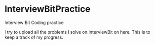 # InterviewBitPractice
Interview Bit Coding practice


I try to upload all the problems I solve on InterviewBit on here. This is to keep a track of my progress.
